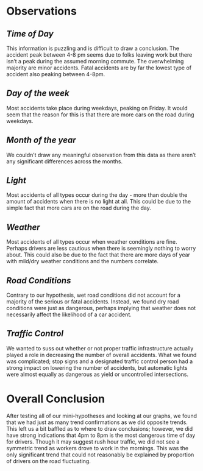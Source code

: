 # Observations

## *Time of Day*
This information is puzzling and is difficult to draw a conclusion. The accident peak between 4-8 pm seems due to folks leaving work but there isn’t a peak during the assumed morning commute.
The overwhelming majority are minor accidents. 
Fatal accidents are by far the lowest type of accident also peaking between 4-8pm.

## *Day of the week*
Most accidents take place during weekdays, peaking on Friday. It would seem that the reason for this is that there are more cars on the road during weekdays.

## *Month of the year*
We couldn’t draw any meaningful observation from this data as there aren’t any significant differences across the months.

## *Light*
Most accidents of all types occur during the day - more than double the amount of accidents when there is no light at all. This could be due to the simple fact that more cars are on the road during the day.

## *Weather*
Most accidents of all types occur when weather conditions are fine. 
Perhaps drivers are less cautious when there is seemingly nothing to worry about. 
This could also be due to the fact that there are more days of year with mild/dry weather conditions and the numbers correlate.

## *Road Conditions*
Contrary to our hypothesis, wet road conditions did not account for a majority of the serious or fatal accidents. Instead, we found dry road conditions were just as dangerous, perhaps implying that weather does not necessarily affect the likelihood of a car accident. 

## *Traffic Control*
We wanted to suss out whether or not proper traffic infrastructure actually played a role in decreasing the number of overall accidents. What we found was complicated; stop signs and a designated traffic control person had a strong impact on lowering the number of accidents, but automatic lights were almost equally as dangerous as yield or uncontrolled intersections. 

# Overall Conclusion 
After testing all of our mini-hypotheses and looking at our graphs, we found that we had just as many trend confirmations as we did opposite trends. This left us a bit baffled as to where to draw conclusions; however, we did have strong indications that 4pm to 8pm is the most dangerous time of day for drivers. Though it may suggest rush hour traffic, we did not see a symmetric trend as workers drove to work in the mornings. This was the only significant trend that could not reasonably be explained by proportion of drivers on the road fluctuating. 

